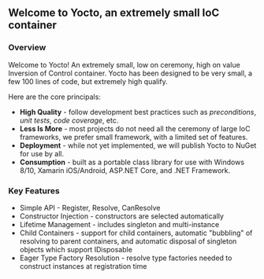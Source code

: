 ## Welcome to Yocto, an extremely small IoC container

### Overview ###

Welcome to Yocto! An extremely small, low on ceremony, high on value Inversion of Control container. Yocto has been designed to be very small, a few 100 lines of code, but extremely high qualify.

Here are the core principals:

* **High Quality** - follow development best practices such as *preconditions*, *unit tests*, *code coverage*, etc.
* **Less Is More** - most projects do not need all the ceremony of large IoC frameworks, we prefer small framework, with a limited set of features.
* **Deployment** - while not yet implemented, we will publish Yocto to NuGet for use by all.
* **Consumption** - built as a portable class library for use with Windows 8/10, Xamarin iOS/Android, ASP.NET Core, and .NET Framework.

### Key Features ###

* Simple API - Register, Resolve, CanResolve
* Constructor Injection - constructors are selected automatically
* Lifetime Management - includes singleton and multi-instance
* Child Containers - support for child containers, automatic "bubbling" of resolving to parent containers, and automatic disposal of singleton objects which support IDisposable
* Eager Type Factory Resolution - resolve type factories needed to construct instances at registration time
